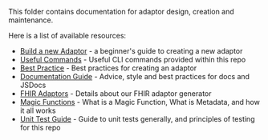 This folder contains documentation for adaptor design, creation and maintenance.

Here is a list of available resources:

- [Build a new Adaptor](build-a-new-adaptor.md) - a beginner's guide to creating
  a new adaptor
- [Useful Commands](commands.md) - Useful CLI commands provided within this repo
- [Best Practice](best-practice.md) - Best practices for creating an adaptor
- [Documentation Guide](/docs.md) - Advice, style and best practices for docs
  and JSDocs
- [FHIR Adaptors](fhir.md) - Details about our FHIR adaptor generator
- [Magic Functions](magic-functions.md) - What is a Magic Function, What is
  Metadata, and how it all works
- [Unit Test Guide](unit-test-guide) - Guide to unit tests generally, and
  principles of testing for this repo
